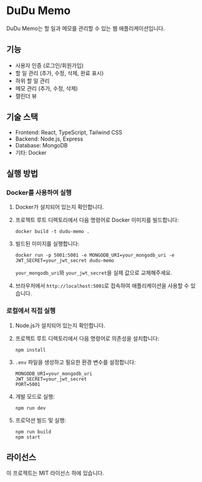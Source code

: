 # DuDu Memo

DuDu Memo는 할 일과 메모를 관리할 수 있는 웹 애플리케이션입니다.

## 기능

- 사용자 인증 (로그인/회원가입)
- 할 일 관리 (추가, 수정, 삭제, 완료 표시)
- 하위 할 일 관리
- 메모 관리 (추가, 수정, 삭제)
- 캘린더 뷰

## 기술 스택

- Frontend: React, TypeScript, Tailwind CSS
- Backend: Node.js, Express
- Database: MongoDB
- 기타: Docker

## 실행 방법

### Docker를 사용하여 실행

1. Docker가 설치되어 있는지 확인합니다.

2. 프로젝트 루트 디렉토리에서 다음 명령어로 Docker 이미지를 빌드합니다:
   ```
   docker build -t dudu-memo .
   ```

3. 빌드된 이미지를 실행합니다:
   ```
   docker run -p 5001:5001 -e MONGODB_URI=your_mongodb_uri -e JWT_SECRET=your_jwt_secret dudu-memo
   ```

   `your_mongodb_uri`와 `your_jwt_secret`을 실제 값으로 교체해주세요.

4. 브라우저에서 `http://localhost:5001`로 접속하여 애플리케이션을 사용할 수 있습니다.

### 로컬에서 직접 실행

1. Node.js가 설치되어 있는지 확인합니다.

2. 프로젝트 루트 디렉토리에서 다음 명령어로 의존성을 설치합니다:
   ```
   npm install
   ```

3. `.env` 파일을 생성하고 필요한 환경 변수를 설정합니다:
   ```
   MONGODB_URI=your_mongodb_uri
   JWT_SECRET=your_jwt_secret
   PORT=5001
   ```

4. 개발 모드로 실행:
   ```
   npm run dev
   ```

5. 프로덕션 빌드 및 실행:
   ```
   npm run build
   npm start
   ```

## 라이선스

이 프로젝트는 MIT 라이선스 하에 있습니다.